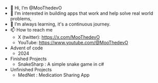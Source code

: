 - 👋 Hi, I’m @MooThedevO
- 👀 I’m interested in building apps that work and help solve real world problems,
- 🌱 I’m always learning, it's a continuous journey.
- 📫 How to reach me
  - X (twitter): https://x.com/MooThedevO
  - YouTube: https://www.youtube.com/@MooThedevO
- Advent of code
    - 2024
- Finished Projects
    - SnakeSharp : A simple snake game in c#
- Unfinished Projects
    - MedNet : Medication Sharing App
<!---
MooThedevO/MooThedevO is a ✨ special ✨ repository because its `README.md` (this file) appears on your GitHub profile.
You can click the Preview link to take a look at your changes.
--->
